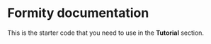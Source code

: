 # Formity documentation

This is the starter code that you need to use in the **Tutorial** section.
